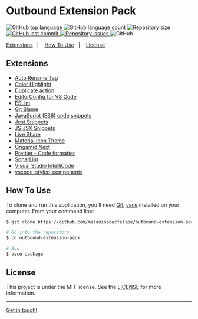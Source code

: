 <h1>
  Outbound Extension Pack
</h1>

<p>
  <img alt="GitHub top language" src="https://img.shields.io/github/languages/top/melquisedecfelipe/outbound-extension-pack.svg">

  <img alt="GitHub language count" src="https://img.shields.io/github/languages/count/melquisedecfelipe/outbound-extension-pack.svg">

  <img alt="Repository size" src="https://img.shields.io/github/repo-size/melquisedecfelipe/outbound-extension-pack.svg">

  <a href="https://github.com/melquisedecfelipe/outbound-extension-pack/commits/master">
    <img alt="GitHub last commit" src="https://img.shields.io/github/last-commit/melquisedecfelipe/outbound-extension-pack.svg">
  </a>

  <a href="https://github.com/melquisedecfelipe/outbound-extension-pack/issues">
    <img alt="Repository issues" src="https://img.shields.io/github/issues/melquisedecfelipe/outbound-extension-pack.svg">
  </a>

  <img alt="GitHub" src="https://img.shields.io/github/license/melquisedecfelipe/outbound-extension-pack.svg">
</p>

<p>
  <a href="#extensions">Extensions</a>&nbsp;&nbsp;&nbsp;|&nbsp;&nbsp;&nbsp;
  <a href="#how-to-use">How To Use</a>&nbsp;&nbsp;&nbsp;|&nbsp;&nbsp;&nbsp;
  <a href="#license">License</a>
</p>

## Extensions

- [Auto Rename Tag](https://marketplace.visualstudio.com/items?itemName=formulahendry.auto-rename-tag)
- [Color Highlight](https://marketplace.visualstudio.com/items?itemName=naumovs.color-highlight)
- [Duplicate action](https://marketplace.visualstudio.com/items?itemName=mrmlnc.vscode-duplicate)
- [EditorConfig for VS Code](https://marketplace.visualstudio.com/items?itemName=editorconfig.editorconfig)
- [ESLint](https://marketplace.visualstudio.com/items?itemName=dbaeumer.vscode-eslint)
- [Git Blame](https://marketplace.visualstudio.com/items?itemName=waderyan.gitblame)
- [JavaScript (ES6) code snippets](https://marketplace.visualstudio.com/items?itemName=xabikos.JavaScriptSnippets)
- [Jest Snippets](https://marketplace.visualstudio.com/items?itemName=andys8.jest-snippets)
- [JS JSX Snippets](https://marketplace.visualstudio.com/items?itemName=skyran.js-jsx-snippets)
- [Live Share](https://marketplace.visualstudio.com/items?itemName=ms-vsliveshare.vsliveshare)
- [Material Icon Theme](https://marketplace.visualstudio.com/items?itemName=PKief.material-icon-theme)
- [Origamid Next](https://marketplace.visualstudio.com/items?itemName=origamid.origamid-next)
- [Prettier - Code formatter](https://marketplace.visualstudio.com/items?itemName=esbenp.prettier-vscode)
- [SonarLint](https://marketplace.visualstudio.com/items?itemName=sonarsource.sonarlint-vscode)
- [Visual Studio IntelliCode](https://marketplace.visualstudio.com/items?itemName=VisualStudioExptTeam.vscodeintellicode)
- [vscode-styled-components](https://marketplace.visualstudio.com/items?itemName=jpoissonnier.vscode-styled-components)

## How To Use

To clone and run this application, you'll need [Git](https://git-scm.com), [vsce](https://www.npmjs.com/package/vsce) installed on your computer. From your command line:

```bash
$ git clone https://github.com/melquisedecfelipe/outbound-extension-pack

# Go into the repository
$ cd outbound-extension-pack

# Run
$ vsce package
```

## License

This project is under the MIT license. See the [LICENSE](https://github.com/melquisedecfelipe/outbound-extension-pack/blob/master/LICENSE) for more information.

---

[Get in touch!](https://www.linkedin.com/in/melquisedecfelipe/)
